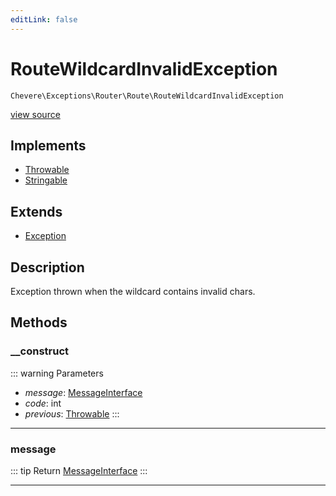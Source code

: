 ```yaml
---
editLink: false
---
```


# RouteWildcardInvalidException

`Chevere\Exceptions\Router\Route\RouteWildcardInvalidException`

[view source](https://github.com/chevere/chevere/blob/master/src/Chevere/Exceptions/Router/Route/RouteWildcardInvalidException.php)

## Implements

- [Throwable](https://www.php.net/manual/class.throwable)
- [Stringable](https://www.php.net/manual/class.stringable)

## Extends

- [Exception](../../Core/Exception.md)

## Description

Exception thrown when the wildcard contains invalid chars.

## Methods

### __construct

::: warning Parameters
- *message*: [MessageInterface](../../../Interfaces/Message/MessageInterface.md)
- *code*: int
- *previous*: [Throwable](https://www.php.net/manual/class.throwable)
:::

---

### message

::: tip Return
[MessageInterface](../../../Interfaces/Message/MessageInterface.md)
:::

---
